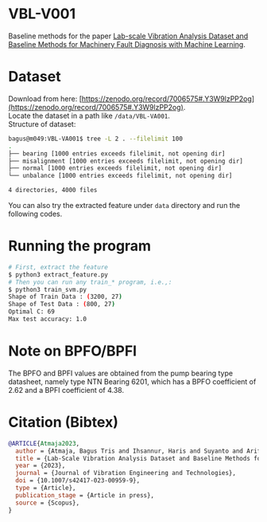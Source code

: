 # VBL-V001
Baseline methods for the paper [Lab-scale Vibration Analysis Dataset and Baseline Methods for Machinery Fault Diagnosis with Machine Learning](https://arxiv.org/abs/2212.14732).

# Dataset
Download from here: [https://zenodo.org/record/7006575#.Y3W9lzPP2og](https://zenodo.org/record/7006575#.Y3W9lzPP2og).  
Locate the dataset in a path like `/data/VBL-VA001`.  
Structure of dataset:  
```bash
bagus@m049:VBL-VA001$ tree -L 2 . --filelimit 100
.
├── bearing [1000 entries exceeds filelimit, not opening dir]
├── misalignment [1000 entries exceeds filelimit, not opening dir]
├── normal [1000 entries exceeds filelimit, not opening dir]
└── unbalance [1000 entries exceeds filelimit, not opening dir]

4 directories, 4000 files
```


You can also try the extracted feature under `data` directory and run 
the following codes.


# Running the program
```bash
# First, extract the feature
$ python3 extract_feature.py
# Then you can run any train_* program, i.e.,:
$ python3 train_svm.py
Shape of Train Data : (3200, 27)
Shape of Test Data : (800, 27)
Optimal C: 69
Max test accuracy: 1.0
```

# Note on BPFO/BPFI

The BPFO and BPFI values are obtained from the pump bearing type datasheet, namely type NTN Bearing 6201, which has a BPFO coefficient of 2.62 and a BPFI coefficient of 4.38.


# Citation (Bibtex)
  ```bibtex
  @ARTICLE{Atmaja2023,  
	author = {Atmaja, Bagus Tris and Ihsannur, Haris and Suyanto and Arifianto, Dhany},  
	title = {Lab-Scale Vibration Analysis Dataset and Baseline Methods for Machinery Fault Diagnosis with Machine Learning},  
	year = {2023},  
	journal = {Journal of Vibration Engineering and Technologies},  
	doi = {10.1007/s42417-023-00959-9},  
	type = {Article},  
	publication_stage = {Article in press},  
	source = {Scopus},  
}
```
